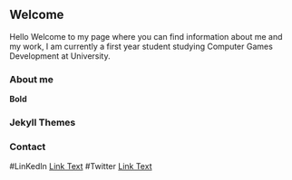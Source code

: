 ## Welcome 

Hello
Welcome to my page where you can find information about me and my work, I am currently a first year student studying Computer Games Development at University.






  ### About me



**Bold** 




### Jekyll Themes



### Contact

#LinKedIn [Link Text](https://www.linkedin.com/in/danny-lau-a99791199/)
#Twitter  [Link Text](https://twitter.com/dannyla62778988/)
